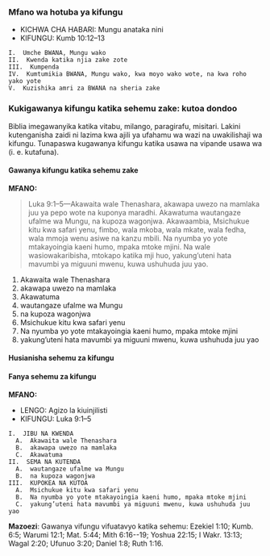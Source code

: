 ### Mfano wa hotuba ya kifungu

* KICHWA CHA HABARI: Mungu anataka nini
* KIFUNGU: Kumb 10:12–13

```
I.  Umche BWANA, Mungu wako
II.  Kwenda katika njia zake zote
III.  Kumpenda
IV.  Kumtumikia BWANA, Mungu wako, kwa moyo wako wote, na kwa roho yako yote
V.  Kuzishika amri za BWANA na sheria zake
```

### Kukigawanya kifungu katika sehemu zake: kutoa dondoo

Biblia imegawanyika katika vitabu, milango, paragirafu, misitari. Lakini kutenganisha zaidi ni lazima kwa ajili ya ufahamu wa wazi na uwakilishaji wa kifungu. Tunapaswa kugawanya kifungu katika usawa na vipande usawa wa (i. e. kutafuna).

#### Gawanya kifungu katika sehemu zake

**MFANO:**

> Luka 9:1–5—Akawaita wale Thenashara, akawapa uwezo na mamlaka juu ya pepo wote na kuponya maradhi. Akawatuma wautangaze ufalme wa Mungu, na kupoza wagonjwa. Akawaambia, Msichukue kitu kwa safari yenu, fimbo, wala mkoba, wala mkate, wala fedha, wala mmoja wenu asiwe na kanzu mbili. Na nyumba yo yote mtakayoingia kaeni humo, mpaka mtoke mjini. Na wale wasiowakaribisha, mtokapo katika mji huo, yakung’uteni hata mavumbi ya miguuni mwenu, kuwa ushuhuda juu yao.

1. Akawaita wale Thenashara
2. akawapa uwezo na mamlaka 
3. Akawatuma
4. wautangaze ufalme wa Mungu
5. na kupoza wagonjwa
6. Msichukue kitu kwa safari yenu
7. Na nyumba yo yote mtakayoingia kaeni humo, mpaka mtoke mjini
8. yakung’uteni hata mavumbi ya miguuni mwenu, kuwa ushuhuda juu yao

#### Husianisha sehemu za kifungu

#### Fanya sehemu za kifungu

**MFANO:**

* LENGO: Agizo la kiuinjilisti
* KIFUNGU: Luka 9:1–5

```
I.  JIBU NA KWENDA
  A.  Akawaita wale Thenashara
  B.  akawapa uwezo na mamlaka 
  C.  Akawatuma
II.  SEMA NA KUTENDA
  A.  wautangaze ufalme wa Mungu
  B.  na kupoza wagonjwa
III.  KUPOKEA NA KUTOA
  A.  Msichukue kitu kwa safari yenu
  B.  Na nyumba yo yote mtakayoingia kaeni humo, mpaka mtoke mjini
  C.  yakung’uteni hata mavumbi ya miguuni mwenu, kuwa ushuhuda juu yao
```

**Mazoezi**: Gawanya vifungu vifuatavyo katika sehemu: Ezekiel 1:10; Kumb. 6:5; Warumi 12:1; Mat. 5:44; Mith 6:16--19; Yoshua 22:15; I Wakr. 13:13; Wagal 2:20; Ufunuo 3:20; Daniel 1:8; Ruth 1:16.

